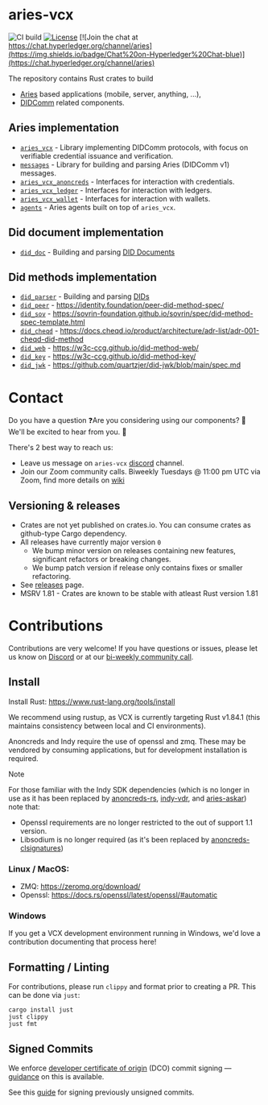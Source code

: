 # aries-vcx

![CI build](https://github.com/hyperledger/aries-vcx/workflows/CI/badge.svg)
[![License](https://img.shields.io/badge/License-Apache%202.0-blue.svg)](https://opensource.org/licenses/Apache-2.0)
[![Join the chat at https://chat.hyperledger.org/channel/aries](https://img.shields.io/badge/Chat%20on-Hyperledger%20Chat-blue)](https://chat.hyperledger.org/channel/aries)

The repository contains Rust crates to build

- [Aries](https://github.com/hyperledger/aries-rfcs/) based applications (mobile, server, anything, ...),
- [DIDComm](https://didcomm.org/) related components.

## Aries implementation

- [`aries_vcx`](aries/aries_vcx) - Library implementing DIDComm protocols, with focus on verifiable credential issuance and verification.
- [`messages`](aries/messages) - Library for building and parsing Aries (DIDComm v1) messages.
- [`aries_vcx_anoncreds`](aries/aries_vcx_anoncreds) - Interfaces for interaction with credentials.
- [`aries_vcx_ledger`](aries/aries_vcx_ledger) - Interfaces for interaction with ledgers.
- [`aries_vcx_wallet`](aries/aries_vcx_wallet) - Interfaces for interaction with wallets.
- [`agents`](aries/agents) - Aries agents built on top of `aries_vcx`.

## Did document implementation

- [`did_doc`](did_core/did_doc) - Building and parsing [DID Documents](https://w3c.github.io/did-core/)

## Did methods implementation

- [`did_parser`](did_core/did_parser_nom) - Building and parsing [DIDs](https://w3c.github.io/did-core/)
- [`did_peer`](did_core/did_methods/did_peer) - https://identity.foundation/peer-did-method-spec/
- [`did_sov`](did_core/did_methods/did_resolver_sov) - https://sovrin-foundation.github.io/sovrin/spec/did-method-spec-template.html
- [`did_cheqd`](did_core/did_methods/did_cheqd) - https://docs.cheqd.io/product/architecture/adr-list/adr-001-cheqd-did-method
- [`did_web`](did_core/did_methods/did_resolver_web) - https://w3c-ccg.github.io/did-method-web/
- [`did_key`](did_core/did_methods/did_key) - https://w3c-ccg.github.io/did-method-key/
- [`did_jwk`](did_core/did_methods/did_jwk) - https://github.com/quartzjer/did-jwk/blob/main/spec.md

# Contact

Do you have a question ❓Are you considering using our components? 🚀 We'll be excited to hear from you. 👋

There's 2 best way to reach us:

- Leave us message on `aries-vcx` [discord](https://discord.com/channels/905194001349627914/955480822675308604) channel.
- Join our Zoom community calls. Biweekly Tuesdays @ 11:00 pm UTC via Zoom, find more details on [wiki](https://wiki.hyperledger.org/display/ARIES/Community+calls)

## Versioning & releases

- Crates are not yet published on crates.io. You can consume crates as github-type Cargo dependency.
- All releases have currently major version `0`
  - We bump minor version on releases containing new features, significant refactors or breaking changes.
  - We bump patch version if release only contains fixes or smaller refactoring.
- See [releases](https://github.com/hyperledger/aries-vcx/releases) page.
- MSRV 1.81 - Crates are known to be stable with atleast Rust version 1.81

# Contributions

Contributions are very welcome! If you have questions or issues, please let us know on [Discord](https://chat.hyperledger.org/channel/aries) or at our [bi-weekly community call](https://wiki.hyperledger.org/display/ARIES/Community+calls).

## Install

Install Rust: https://www.rust-lang.org/tools/install

We recommend using rustup, as VCX is currently targeting Rust v1.84.1 (this maintains consistency between local and CI environments). 

Anoncreds and Indy require the use of openssl and zmq. These may be vendored by consuming applications, but for development installation is required. 

> [!NOTE]
> For those familiar with the Indy SDK dependencies (which is no longer in use as it has been replaced by [anoncreds-rs](https://github.com/openwallet-foundation/askar), [indy-vdr](https://github.com/hyperledger/indy-vdr/tree/main), and [aries-askar](https://github.com/openwallet-foundation/askar)) note that: 
> - Openssl requirements are no longer restricted to the out of support 1.1 version.
> - Libsodium is no longer required (as it's been replaced by [anoncreds-clsignatures](https://github.com/hyperledger/anoncreds-clsignatures-rs))

### Linux / MacOS:

- ZMQ: https://zeromq.org/download/
- Openssl: https://docs.rs/openssl/latest/openssl/#automatic

### Windows

If you get a VCX development environment running in Windows, we'd love a contribution documenting that process here!

## Formatting / Linting

For contributions, please run `clippy` and format prior to creating a PR. This can be done via `just`:

```
cargo install just
just clippy
just fmt
```

## Signed Commits

We enforce [developer certificate of origin](https://developercertificate.org/) (DCO) commit signing — [guidance](https://github.com/apps/dco) on this is available.

See this [guide](https://hackmd.io/@James-Ebert/HyYOcRAXo) for signing previously unsigned commits.